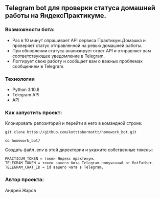 ## Telegram bot для проверки статуса домашней работы на ЯндексПрактикуме.

### Возможности бота:
- Раз в 10 минут опрашивает API сервиса Практикум.Домашка и проверяет статус отправленной на ревью домашней работы.
- При обновлении статуса анализирует ответ API и отправляет вам соответствующее уведомление в Telegram.
- Логгирует свою работу и сообщает вам о важных проблемах сообщением в Telegram.

### Технологии
- Python 3.10.8<br>
- Telegram API<br>
- API

### Как запустить проект:

Клонировать репозиторий и перейти в него в командной строке:

```
git clone https://github.com/kotttobormottt/homework_bot.git
```

```
cd homework_bot/
```

Создать файл .env в этой директории и укажите собственные токены:

```
PRACTICUM_TOKEN = токен Яндекс практикум.
TELEGRAM_TOKEN = токен вашего бота Telegram полученный от BotFather.
TELEGRAM_CHAT_ID = id вашего чата в Telegram.
```

### Автор проекта:
Андрей Жаров
